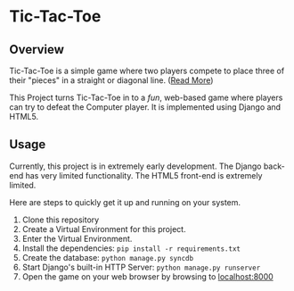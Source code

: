 # Tic-Tac-Toe

## Overview

Tic-Tac-Toe is a simple game where two players compete to place three of their
"pieces" in a straight or diagonal line. 
([Read More](http://en.wikipedia.org/wiki/Tic-tac-toe))

This Project turns Tic-Tac-Toe in to a *fun*, web-based game where players can
try to defeat the Computer player. It is implemented using Django and HTML5.

## Usage

Currently, this project is in extremely early development. The Django back-end 
has very limited functionality. The HTML5 front-end is extremely limited.

Here are steps to quickly get it up and running on your system.

1. Clone this repository
2. Create a Virtual Environment for this project.
3. Enter the Virtual Environment.
4. Install the dependencies: `pip install -r requirements.txt`
5. Create the database: `python manage.py syncdb`
6. Start Django's built-in HTTP Server: `python manage.py runserver`
7. Open the game on your web browser by browsing to 
    [localhost:8000](http://localhost:8000)
